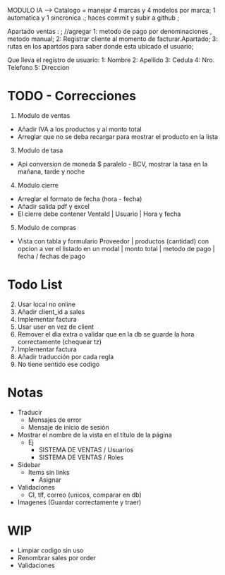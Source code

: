 MODULO IA --> Catalogo = manejar 4 marcas y 4 modelos por marca;
1 automatica y 1 sincronica .;
haces commit y subir a github ;

Apartado ventas : ;
//agregar
1: metodo de pago por denominaciones , metodo manual;
2: Registrar cliente al momento de facturar.Apartado;
3: rutas en los apartdos para saber donde esta ubicado el usuario;

Que lleva el registro de usuario:
 1: Nombre
 2: Apellido
 3: Cedula
 4: Nro. Telefono
 5: Direccion 

# TODO - Correcciones
1. Modulo de ventas
- Añadir IVA a los productos y al monto total
- Arreglar que no se deba recargar para mostrar el producto en la lista

3. Modulo de tasa
- Api conversion de moneda $ paralelo - BCV, mostrar la tasa en la mañana, tarde y noche

4. Modulo cierre
- Arreglar el formato de fecha (hora - fecha)
- Añadir salida pdf y excel
- El cierre debe contener VentaId | Usuario | Hora y fecha

5. Modulo de compras
- Vista con tabla y formulario Proveedor | productos (cantidad) con opcion a ver el listado en un modal | monto total | metodo de pago | fecha / fechas de pago

# Todo List
2.  Usar local no online
4.  Añadir client_id a sales
5.  Implementar factura
6.  Usar user en vez de client
7.  Remover el dia extra o validar que en la db se guarde la hora correctamente (chequear tz)
8.  Implementar factura
10. Añadir traducción por cada regla
11. No tiene sentido ese codigo

# Notas
-   Traducir
    -   Mensajes de error
    -   Mensaje de inicio de sesión
-   Mostrar el nombre de la vista en el título de la página
    -   Ej
        -   SISTEMA DE VENTAS / Usuarios
        -   SISTEMA DE VENTAS / Roles
-   Sidebar
    -   Items sin links
        -   Asignar
-   Validaciones
    -   CI, tlf, correo (unicos, comparar en db)
-   Imagenes (Guardar correctamente y traer)

# WIP
-   Limpiar codigo sin uso
-   Renombrar sales por order
-   Validaciones